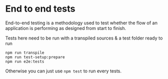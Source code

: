 # End to end tests

End-to-end testing is a methodology used to test whether the flow of an
application is performing as designed from start to finish.

Tests here need to be run with a transpiled sources & a test folder ready to run

```console
npm run transpile
npm run test-setup:prepare
npm run e2e:tests
```

Otherwise you can just use `npm test` to run every tests.
